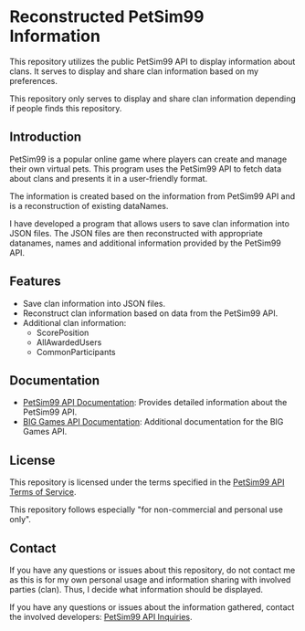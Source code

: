 # Reconstructed PetSim99 Information

This repository utilizes the public PetSim99 API to display information about clans. It serves to display and share clan information based on my preferences.

This repository only serves to display and share clan information depending if people finds this repository.

## Introduction

PetSim99 is a popular online game where players can create and manage their own virtual pets. This program uses the PetSim99 API to fetch data about clans and presents it in a user-friendly format.

The information is created based on the information from PetSim99 API and is a reconstruction of existing dataNames. 

I have developed a program that allows users to save clan information into JSON files. 
The JSON files are then reconstructed with appropriate datanames, names and additional information provided by the PetSim99 API.

## Features

- Save clan information into JSON files.
- Reconstruct clan information based on data from the PetSim99 API.
- Additional clan information:
  - ScorePosition
  - AllAwardedUsers
  - CommonParticipants

## Documentation

- [PetSim99 API Documentation](https://github.com/BIG-Games-LLC/ps99-public-api-docs/tree/master): Provides detailed information about the PetSim99 API.
- [BIG Games API Documentation](https://docs.biggamesapi.io/): Additional documentation for the BIG Games API.

## License

This repository is licensed under the terms specified in the [PetSim99 API Terms of Service](https://github.com/BIG-Games-LLC/ps99-public-api-docs/blob/master/TERMS.md).

This repository follows especially "for non-commercial and personal use only".

## Contact

If you have any questions or issues about this repository, do not contact me as this is for my own personal usage and information sharing with involved parties (clan). Thus, I decide what information should be displayed.

If you have any questions or issues about the information gathered, contact the involved developers: [PetSim99 API Inquiries](https://github.com/BIG-Games-LLC/ps99-public-api-docs/tree/master?tab=readme-ov-file#contact-information).
